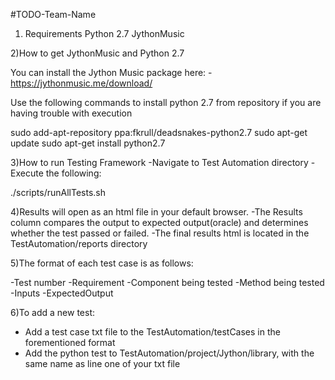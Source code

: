 #TODO-Team-Name
1) Requirements
Python 2.7
JythonMusic

2)How to get JythonMusic and Python 2.7

You can install the Jython Music package here: -https://jythonmusic.me/download/

Use the following commands to install python 2.7 from repository if you are having trouble with execution

sudo add-apt-repository ppa:fkrull/deadsnakes-python2.7
sudo apt-get update 
sudo apt-get install python2.7

3)How to run Testing Framework
-Navigate to Test Automation directory
-Execute the following:

./scripts/runAllTests.sh

4)Results will open as an html file in your default browser.
-The Results column compares the output to expected output(oracle) and determines whether the test passed or failed.
-The final results html is located in the TestAutomation/reports directory

5)The format of each test case is as follows:

-Test number
-Requirement
-Component being tested
-Method being tested
-Inputs
-ExpectedOutput

6)To add a new test:
- Add a test case txt file to the TestAutomation/testCases in the forementioned format
- Add the python test to TestAutomation/project/Jython/library, with the same name as line one of your txt file

